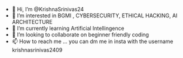 - 👋 Hi, I’m @KrishnaSrinivas24
- 👀 I’m interested in BGMI , CYBERSECURITY, ETHICAL HACKING, AI ARCHITECTURE
- 🌱 I’m currently learning Artificial Intellingence 
- 💞️ I’m looking to collaborate on beginner friendly coding 
- 📫 How to reach me ... you can dm me in insta with the username krishnasrinivas2409

<!---
KrishnaSrinivas24/KrishnaSrinivas24 is a ✨ special ✨ repository because its `README.md` (this file) appears on your GitHub profile.
You can click the Preview link to take a look at your changes.
--->
